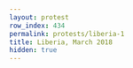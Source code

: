 ```yaml
---
layout: protest
row_index: 434
permalink: protests/liberia-1
title: Liberia, March 2018
hidden: true
---
```

